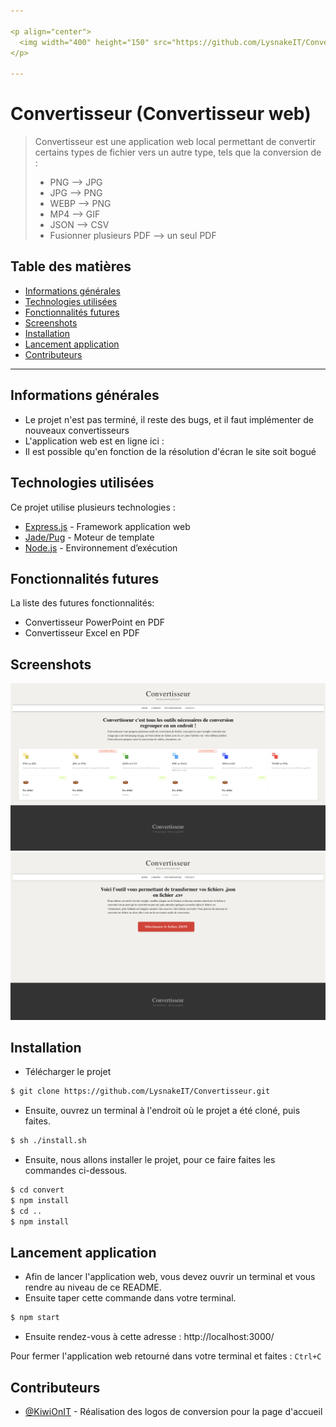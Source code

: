 ```yaml
---

<p align="center">
  <img width="400" height="150" src="https://github.com/LysnakeIT/Convertisseur/blob/main/public/images/convertisseur.png">
</p>

---
```

# Convertisseur (Convertisseur web)
> Convertisseur est une application web local permettant de convertir certains types de fichier vers un autre type, tels que la conversion de :
> - PNG --> JPG
> - JPG --> PNG
> - WEBP --> PNG
> - MP4 --> GIF
> - JSON --> CSV
> - Fusionner plusieurs PDF --> un seul PDF


## Table des matières
* [Informations générales](#informations-générales)
* [Technologies utilisées](#technologies-utilisées)
* [Fonctionnalités futures](#fonctionnalités-futures)
* [Screenshots](#screenshots)
* [Installation](#installation)
* [Lancement application](#lancement-application)
* [Contributeurs](#contributeurs)

---

## Informations générales
- Le projet n'est pas terminé, il reste des bugs, et il faut implémenter de nouveaux convertisseurs
- L'application web est en ligne ici :
- Il est possible qu'en fonction de la résolution d'écran le site soit bogué

## Technologies utilisées
Ce projet utilise plusieurs technologies :
- [Express.js](https://expressjs.com/fr/) - Framework application web
- [Jade/Pug](https://pugjs.org/api/getting-started.html) - Moteur de template
- [Node.js](https://nodejs.org/fr/) - Environnement d’exécution

## Fonctionnalités futures
La liste des futures fonctionnalités:
- Convertisseur PowerPoint en PDF
- Convertisseur Excel en PDF

## Screenshots
![Home](./public/images/home.png)
![csv](./public/images/csv.png)

## Installation

- Télécharger le projet 
```bash
$ git clone https://github.com/LysnakeIT/Convertisseur.git
```

- Ensuite, ouvrez un terminal à l'endroit où le projet a été cloné, puis faites.
```bash
$ sh ./install.sh
```

- Ensuite, nous allons installer le projet, pour ce faire faites les commandes ci-dessous.
``` bash
$ cd convert
$ npm install
$ cd ..
$ npm install
```

## Lancement application
- Afin de lancer l'application web, vous devez ouvrir un terminal et vous rendre au niveau de ce README.
- Ensuite taper cette commande dans votre terminal.

```bash
$ npm start
```

- Ensuite rendez-vous à cette adresse : http://localhost:3000/

Pour fermer l'application web retourné dans votre terminal et faites : ``Ctrl+C``

## Contributeurs
- [@KiwiOnIT](https://github.com/KiwiOnIT) - Réalisation des logos de conversion pour la page d'accueil
